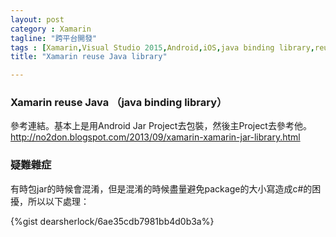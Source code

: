 ```yaml
---
layout: post
category : Xamarin 
tagline: "跨平台開發"
tags : [Xamarin,Visual Studio 2015,Android,iOS,java binding library,reuse]
title: "Xamarin reuse Java library"

---
```


### Xamarin reuse Java （java binding library）

參考連結。基本上是用Android Jar Project去包裝，然後主Project去參考他。
http://no2don.blogspot.com/2013/09/xamarin-xamarin-jar-library.html

### 疑難雜症

有時包jar的時候會混淆，但是混淆的時候盡量避免package的大小寫造成c#的困擾，所以以下處理：

{%gist dearsherlock/6ae35cdb7981bb4d0b3a%}